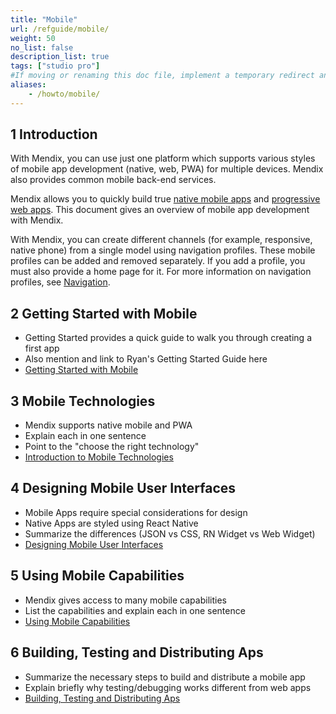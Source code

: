 ```yaml
---
title: "Mobile"
url: /refguide/mobile/
weight: 50
no_list: false 
description_list: true 
tags: ["studio pro"]
#If moving or renaming this doc file, implement a temporary redirect and let the respective team know they should update the URL in the product. See Mapping to Products for more details.
aliases:
    - /howto/mobile/
---
```

## 1 Introduction

With Mendix, you can use just one platform which supports various styles of mobile app development (native, web, PWA) for multiple devices. Mendix also provides common mobile back-end services.

Mendix allows you to quickly build true [native mobile apps](/refguide/native-mobile/) and [progressive web apps](/refguide/progressive-web-app/). This document gives an overview of mobile app development with Mendix. 

With Mendix, you can create different channels (for example, responsive, native phone) from a single model using navigation profiles. These mobile profiles can be added and removed separately. If you add a profile, you must also provide a home page for it. For more information on navigation profiles, see [Navigation](/refguide/navigation/). 

## 2 Getting Started with Mobile

* Getting Started provides a quick guide to walk you through creating a first app
* Also mention and link to Ryan's Getting Started Guide here
* [Getting Started with Mobile](/refguide/mobile/getting-started-with-mobile/)

## 3 Mobile Technologies

* Mendix supports native mobile and PWA
* Explain each in one sentence
* Point to the "choose the right technology"
* [Introduction to Mobile Technologies](/refguide/mobile/introduction-to-mobile-technologies/)

## 4 Designing Mobile User Interfaces
* Mobile Apps require special considerations for design
* Native Apps are styled using React Native
* Summarize the differences (JSON vs CSS, RN Widget vs Web Widget)
* [Designing Mobile User Interfaces](/refguide/mobile/designing-mobile-user-interfaces/)

## 5 Using Mobile Capabilities

* Mendix gives access to many mobile capabilities
* List the capabilities and explain each in one sentence
* [Using Mobile Capabilities](/refguide/mobile/using-mobile-capabilities/)

## 6 Building, Testing and Distributing Aps

* Summarize the necessary steps to build and distribute a mobile app
* Explain briefly why testing/debugging works different from web apps
* [Building, Testing and Distributing Aps](/refguide/mobile/distributing-mobile-apps/)
